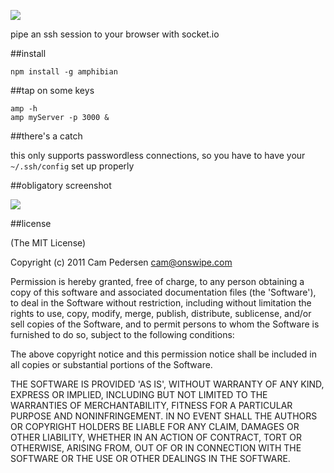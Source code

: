 ![](http://i.imgur.com/gIK0a.png)

pipe an ssh session to your browser with socket.io

##install

    npm install -g amphibian

##tap on some keys

````
amp -h
amp myServer -p 3000 &
````

##there's a catch

this only supports passwordless connections, so you have to have your `~/.ssh/config` set up properly

##obligatory screenshot

![](http://i.imgur.com/Pe6v7.png)

##license

(The MIT License)

Copyright (c) 2011 Cam Pedersen <cam@onswipe.com>

Permission is hereby granted, free of charge, to any person obtaining a copy of this software and associated documentation files (the 'Software'), to deal in the Software without restriction, including without limitation the rights to use, copy, modify, merge, publish, distribute, sublicense, and/or sell copies of the Software, and to permit persons to whom the Software is furnished to do so, subject to the following conditions:

The above copyright notice and this permission notice shall be included in all copies or substantial portions of the Software.

THE SOFTWARE IS PROVIDED 'AS IS', WITHOUT WARRANTY OF ANY KIND, EXPRESS OR IMPLIED, INCLUDING BUT NOT LIMITED TO THE WARRANTIES OF MERCHANTABILITY, FITNESS FOR A PARTICULAR PURPOSE AND NONINFRINGEMENT. IN NO EVENT SHALL THE AUTHORS OR COPYRIGHT HOLDERS BE LIABLE FOR ANY CLAIM, DAMAGES OR OTHER LIABILITY, WHETHER IN AN ACTION OF CONTRACT, TORT OR OTHERWISE, ARISING FROM, OUT OF OR IN CONNECTION WITH THE SOFTWARE OR THE USE OR OTHER DEALINGS IN THE SOFTWARE.
